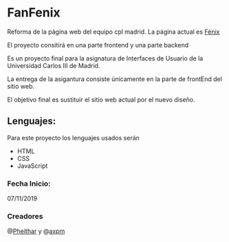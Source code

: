 # FanFenix
Reforma de la página web del equipo cpl madrid. La página actual es [Fénix](www.cplmadrid.com)

El proyecto consitirá en una parte frontend y una parte backend

Es un proyecto final para la asignatura de Interfaces de Usuario de la Universidad Carlos III de Madrid.

La entrega de la asigantura consiste únicamente en la parte de frontEnd del sitio web.

El objetivo final es sustituir el sitio web actual por el nuevo diseño.

## Lenguajes:

Para este proyecto los lenguajes usados serán

- HTML
- CSS
- JavaScript


### Fecha Inicio:

07/11/2019

### Creadores
@[Pheithar](https://github.com/pheithar) y @[axpm](https://github.com/axpm)
